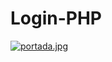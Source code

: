 # Login-PHP

[![portada.jpg](https://i.postimg.cc/CMz94wBD/portada.jpg)](https://postimg.cc/JtCTrVQ4)


